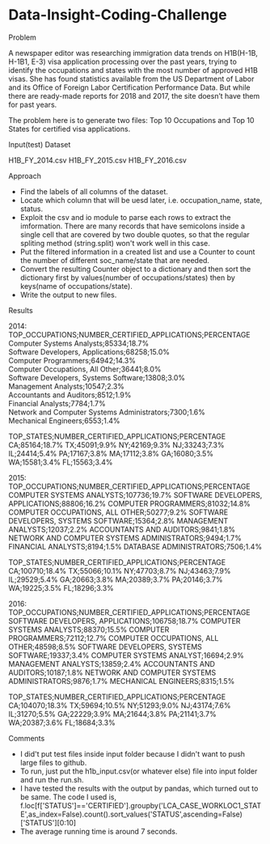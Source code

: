 # Data-Insight-Coding-Challenge

Problem

A newspaper editor was researching immigration data trends on H1B(H-1B, H-1B1, E-3) visa application processing over the past years, trying to identify the occupations and states with the most number of approved H1B visas. She has found statistics available from the US Department of Labor and its Office of Foreign Labor Certification Performance Data. But while there are ready-made reports for 2018 and 2017, the site doesn’t have them for past years.

The problem here is to generate two files: Top 10 Occupations and Top 10 States for certified visa applications.

Input(test) Dataset

H1B_FY_2014.csv
H1B_FY_2015.csv
H1B_FY_2016.csv

Approach

- Find the labels of all columns of the dataset.
- Locate which column that will be uesd later, i.e. occupation_name, state, status.
- Exploit the csv and io module to parse each rows to extract the imformation. There are many records that have semicolons inside a single cell that are covered by two double quotes, so that the regular spliting method (string.split) won't work well in this case.
- Put the filtered information in a created list and use a Counter to count the number of different soc_name/state that are needed.
- Convert the resulting Counter object to a dictionary and then sort the dictionary first by values(number of occupations/states) then by keys(name of occupations/state).
- Write the output to new files.

Results

2014:  
TOP_OCCUPATIONS;NUMBER_CERTIFIED_APPLICATIONS;PERCENTAGE  
Computer Systems Analysts;85334;18.7%  
Software Developers, Applications;68258;15.0%  
Computer Programmers;64942;14.3%  
Computer Occupations, All Other;36441;8.0%  
Software Developers, Systems Software;13808;3.0%  
Management Analysts;10547;2.3%  
Accountants and Auditors;8512;1.9%  
Financial Analysts;7784;1.7%  
Network and Computer Systems Administrators;7300;1.6%  
Mechanical Engineers;6553;1.4%  

TOP_STATES;NUMBER_CERTIFIED_APPLICATIONS;PERCENTAGE
CA;85164;18.7%
TX;45091;9.9%
NY;42169;9.3%
NJ;33243;7.3%
IL;24414;5.4%
PA;17167;3.8%
MA;17112;3.8%
GA;16080;3.5%
WA;15581;3.4%
FL;15563;3.4%

2015:
TOP_OCCUPATIONS;NUMBER_CERTIFIED_APPLICATIONS;PERCENTAGE
COMPUTER SYSTEMS ANALYSTS;107736;19.7%
SOFTWARE DEVELOPERS, APPLICATIONS;88806;16.2%
COMPUTER PROGRAMMERS;81032;14.8%
COMPUTER OCCUPATIONS, ALL OTHER;50277;9.2%
SOFTWARE DEVELOPERS, SYSTEMS SOFTWARE;15364;2.8%
MANAGEMENT ANALYSTS;12037;2.2%
ACCOUNTANTS AND AUDITORS;9841;1.8%
NETWORK AND COMPUTER SYSTEMS ADMINISTRATORS;9494;1.7%
FINANCIAL ANALYSTS;8194;1.5%
DATABASE ADMINISTRATORS;7506;1.4%

TOP_STATES;NUMBER_CERTIFIED_APPLICATIONS;PERCENTAGE
CA;100710;18.4%
TX;55066;10.1%
NY;47703;8.7%
NJ;43463;7.9%
IL;29529;5.4%
GA;20663;3.8%
MA;20389;3.7%
PA;20146;3.7%
WA;19225;3.5%
FL;18296;3.3%

2016:
TOP_OCCUPATIONS;NUMBER_CERTIFIED_APPLICATIONS;PERCENTAGE
SOFTWARE DEVELOPERS, APPLICATIONS;106758;18.7%
COMPUTER SYSTEMS ANALYSTS;88370;15.5%
COMPUTER PROGRAMMERS;72112;12.7%
COMPUTER OCCUPATIONS, ALL OTHER;48598;8.5%
SOFTWARE DEVELOPERS, SYSTEMS SOFTWARE;19337;3.4%
COMPUTER SYSTEMS ANALYST;16694;2.9%
MANAGEMENT ANALYSTS;13859;2.4%
ACCOUNTANTS AND AUDITORS;10187;1.8%
NETWORK AND COMPUTER SYSTEMS ADMINISTRATORS;9876;1.7%
MECHANICAL ENGINEERS;8315;1.5%

TOP_STATES;NUMBER_CERTIFIED_APPLICATIONS;PERCENTAGE
CA;104070;18.3%
TX;59694;10.5%
NY;51293;9.0%
NJ;43174;7.6%
IL;31270;5.5%
GA;22229;3.9%
MA;21644;3.8%
PA;21141;3.7%
WA;20387;3.6%
FL;18684;3.3%


Comments

- I did't put test files inside input folder because I didn't want to push large files to github.
- To run, just put the h1b_input.csv(or whatever else) file into input folder and run the run.sh.
- I have tested the results with the output by pandas, which turned out to be same. The code I used is, f.loc[f['STATUS']=='CERTIFIED'].groupby('LCA_CASE_WORKLOC1_STATE',as_index=False).count().sort_values('STATUS',ascending=False)['STATUS'][0:10]
- The average running time is around 7 seconds.